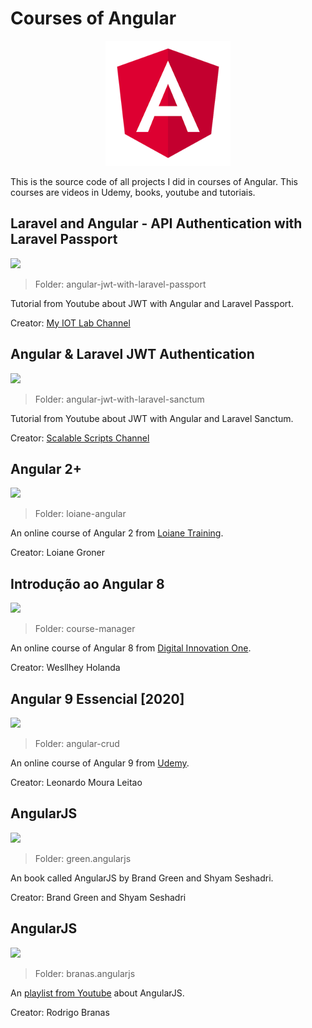 # Courses of Angular

<p align="center">
<img src=".github/logo.png">
</p>

This is the source code of all projects I did in courses of Angular. This courses are videos in Udemy, books, youtube and tutoriais.

## Laravel and Angular - API Authentication with Laravel Passport
![](https://img.shields.io/badge/status-in%20progress-blue)

> Folder: angular-jwt-with-laravel-passport

Tutorial from Youtube about JWT with Angular and Laravel Passport.

Creator: [My IOT Lab Channel](https://youtube.com/playlist?list=PL397yT3D1n9ipqiMZug6mdPIczG2fmfjK)

## Angular & Laravel JWT Authentication
![](https://img.shields.io/badge/status-completed-brightgreen)

> Folder: angular-jwt-with-laravel-sanctum

Tutorial from Youtube about JWT with Angular and Laravel Sanctum.

Creator: [Scalable Scripts Channel](https://youtube.com/playlist?list=PLlameCF3cMEtVCB8awarHu1NjIyEX0Va9)

## Angular 2+
![](https://img.shields.io/badge/status-completed-brightgreen)

> Folder: loiane-angular

An online course of Angular 2 from [Loiane Training](https://loiane.training/cursos).

Creator: Loiane Groner

## Introdução ao Angular 8
![](https://img.shields.io/badge/status-completed-brightgreen)

> Folder: course-manager

An online course of Angular 8 from [Digital Innovation One](https://web.dio.me/course/introducao-ao-angular-8/learning/2d97a376-c570-45e3-9f32-f756f98804ab).

Creator: Wesllhey Holanda

## Angular 9 Essencial [2020]
![](https://img.shields.io/badge/status-completed-brightgreen)

> Folder: angular-crud

An online course of Angular 9 from [Udemy](https://www.udemy.com/course/angular-9-essencial/).

Creator: Leonardo Moura Leitao

## AngularJS
![](https://img.shields.io/badge/status-abandoned-red)

> Folder: green.angularjs

An book called AngularJS by Brand Green and Shyam Seshadri.

Creator: Brand Green and Shyam Seshadri

## AngularJS
![](https://img.shields.io/badge/status-abandoned-red)

> Folder: branas.angularjs

An [playlist from Youtube](https://www.youtube.com/playlist?list=PLQCmSnNFVYnTD5p2fR4EXmtlR6jQJMbPb) about AngularJS.

Creator: Rodrigo Branas
